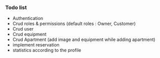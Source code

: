 ### Todo list

* Authentication
* Crud roles & permissions (default roles : Owner, Customer)
* Crud user 
* Crud equipment 
* Crud Apartment (add image and equipment while adding apartment) 
* implement reservation
* statistics according to the profile
